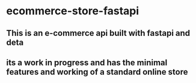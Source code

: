 # ecommerce-store-fastapi

## This is an e-commerce api built with fastapi and deta

## its a work in progress and has the minimal features and working of a standard online store
